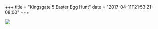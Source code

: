 +++
title = "Kingsgate 5 Easter Egg Hunt"
date = "2017-04-11T21:53:21-08:00"
+++

<img style="max-width: 100%; height: auto;" src="/img/easter-egg-hunt-2017.png" />


